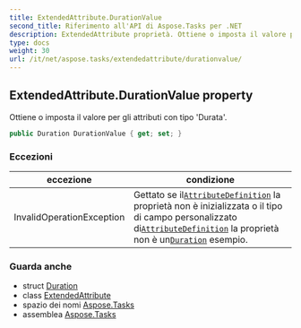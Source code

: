 ```yaml
---
title: ExtendedAttribute.DurationValue
second_title: Riferimento all'API di Aspose.Tasks per .NET
description: ExtendedAttribute proprietà. Ottiene o imposta il valore per gli attributi con tipo Durata.
type: docs
weight: 30
url: /it/net/aspose.tasks/extendedattribute/durationvalue/
---
```

## ExtendedAttribute.DurationValue property

Ottiene o imposta il valore per gli attributi con tipo 'Durata'.

```csharp
public Duration DurationValue { get; set; }
```

### Eccezioni

| eccezione | condizione |
| --- | --- |
| InvalidOperationException | Gettato se il[`AttributeDefinition`](../attributedefinition/) la proprietà non è inizializzata o il tipo di campo personalizzato di[`AttributeDefinition`](../attributedefinition/) la proprietà non è un[`Duration`](../../duration/) esempio. |

### Guarda anche

* struct [Duration](../../duration/)
* class [ExtendedAttribute](../)
* spazio dei nomi [Aspose.Tasks](../../extendedattribute/)
* assemblea [Aspose.Tasks](../../../)


